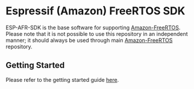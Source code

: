 
# Espressif (Amazon) FreeRTOS SDK

ESP-AFR-SDK is the base software for supporting [Amazon-FreeRTOS](https://github.com/aws/amazon-freertos). Please note that it is not possible to use this repository in an independent manner; it should always be used through main [Amazon-FreeRTOS](https://github.com/aws/amazon-freertos) repository.

## Getting Started

Please refer to the getting started guide [here](https://docs.aws.amazon.com/freertos/latest/userguide/getting_started_espressif.html).
